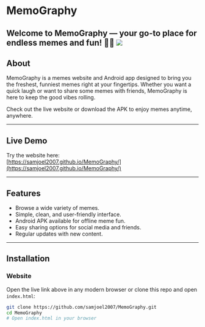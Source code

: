 # MemoGraphy

Welcome to **MemoGraphy** — your go-to place for endless memes and fun! 🎉😄
<img src="https://sdmntprwestus3.oaiusercontent.com/files/00000000-8acc-61fd-866e-41f83a235376/raw?se=2025-06-06T09%3A12%3A32Z&sp=r&sv=2024-08-04&sr=b&scid=9eba824b-d095-572d-836c-dce73293b8fc&skoid=04233560-0ad7-493e-8bf0-1347c317d021&sktid=a48cca56-e6da-484e-a814-9c849652bcb3&skt=2025-06-06T02%3A14%3A50Z&ske=2025-06-07T02%3A14%3A50Z&sks=b&skv=2024-08-04&sig=dTctOUuuUvyEbwXfi/kj5Z1bI/ACffLJENhFfBC9GEg%3D">
---

## About

MemoGraphy is a memes website and Android app designed to bring you the freshest, funniest memes right at your fingertips. Whether you want a quick laugh or want to share some memes with friends, MemoGraphy is here to keep the good vibes rolling.

Check out the live website or download the APK to enjoy memes anytime, anywhere.

---

## Live Demo

Try the website here:  
[https://samjoel2007.github.io/MemoGraphy/](https://samjoel2007.github.io/MemoGraphy/)

---

## Features

- Browse a wide variety of memes.
- Simple, clean, and user-friendly interface.
- Android APK available for offline meme fun.
- Easy sharing options for social media and friends.
- Regular updates with new content.

---

## Installation

### Website

Open the live link above in any modern browser or clone this repo and open `index.html`:

```bash
git clone https://github.com/samjoel2007/MemoGraphy.git
cd MemoGraphy
# Open index.html in your browser
